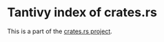 # Tantivy index of crates.rs

This is a part of the [crates.rs project](https://gitlab.com/crates.rs/crates.rs).
